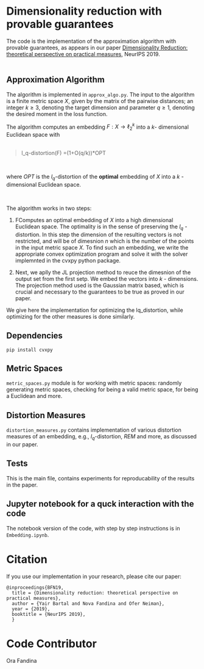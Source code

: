 # Dimensionality reduction with provable guarantees


The code is the implementation of the approximation algorithm with provable guarantees, as appears
in our paper [Dimensionality Reduction: theoretical perspective on practical measures](https://proceedings.neurips.cc/paper/2019/file/94f4ede62112b790c91d5e64fdb09cb8-Paper.pdf), NeurIPS 2019. 
<br>
<br>

## Approximation Algorithm 

The algorithm is implemented in `approx_algo.py`.
The input to the algorithm is a finite metric space $X$, given by the matrix of the pairwise distances; an integer $k \geq 3$, denoting the target dimension and parameter $q \geq 1$, denoting the desired moment in the loss function. 

The algorithm computes an embedding $F: X \to \ell_2^k$ into a $k$- dimensional Euclidean space with 
<br>
<br>
> l_q-distortion(F) =(1+O(q/k))*OPT

<br>

where $OPT$ is the $l_q$-distortion of the **optimal** embedding of $X$ into a $k$ - dimensional Euclidean space.

<br>  

The algorithm works in two steps: 

1. FComputes an optimal embedding of $X$ into a high dimensional Euclidean space. The optimality is in the sense of preserving the $l_q$ - distortion. In this step the dimension of the resulting vectors is not restricted, and will be of dimesnion $n$ which is the number of the points in the input metric space $X$. To find such an embedding, we write the appropriate convex optimization program and solve it with the solver implemnted in the cvxpy python package.   

   
2. Next, we aplly the JL projection method to reuce the dimesnion of the output set from the first setp. We embed the vectors into $k$ - dimensions. 
   The projection method used is the Gaussian matrix based, which is crucial and necessary to the guarantees to be true as proved in our paper.

We give here the implementation for optimizing the lq_distortion, while optimizing for the other measures is done similarly.

## Dependencies 

``` pip install cvxpy ```


## Metric Spaces 
`metric_spaces.py` module is for working with metric spaces: randomly generating metric spaces, checking for being a valid metric space, for being a Euclidean and more.

## Distortion Measures
`distortion_measures.py` contains implementation of various distortion measures of an embedding, e.g., $l_q$-distortion, $REM$ and more, as discussed in our paper. 

## Tests
This is the main file, contains experiments for reproducability of the results in the paper. 

## Jupyter notebook for a quck interaction with the code 

The notebook version of the code, with step by step instructions is in `Embedding.ipynb`.



# Citation 
If you use our implementation in your research, please cite our paper:

```
@inproceedings{BFN19,
  title = {Dimensionality reduction: theoretical perspective on practical measures},
  author = {Yair Bartal and Nova Fandina and Ofer Neiman},
  year = {2019},
  booktitle = {NeurIPS 2019},
  }
```




# Code Contributor 
Ora Fandina
